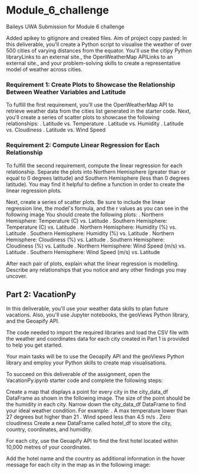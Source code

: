 # Module_6_challenge
Baileys UWA Submission for Module 6 challenge

Added apikey to gitignore and created files.
Aim of project copy pasted:
In this deliverable, you'll create a Python script to visualise the weather of over 500 cities of varying distances from the equator. You'll use the citipy Python libraryLinks to an external site., the OpenWeatherMap APILinks to an external site., and your problem-solving skills to create a representative model of weather across cities.
### Requirement 1: Create Plots to Showcase the Relationship Between Weather Variables and Latitude
To fulfill the first requirement, you'll use the OpenWeatherMap API to retrieve weather data from the cities list generated in the starter code. Next, you'll create a series of scatter plots to showcase the following relationships:
. Latitude vs. Temperature
. Latitude vs. Humidity
. Latitude vs. Cloudiness
. Latitude vs. Wind Speed

### Requirement 2: Compute Linear Regression for Each Relationship
To fulfill the second requirement, compute the linear regression for each relationship. Separate the plots into Northern Hemisphere (greater than or equal to 0 degrees latitude) and Southern Hemisphere (less than 0 degrees latitude). You may find it helpful to define a function in order to create the linear regression plots.

Next, create a series of scatter plots. Be sure to include the linear regression line, the model's formula, and the r values as you can see in the following image
You should create the following plots:
. Northern Hemisphere: Temperature (C) vs. Latitude
. Southern Hemisphere: Temperature (C) vs. Latitude
. Northern Hemisphere: Humidity (%) vs. Latitude
. Southern Hemisphere: Humidity (%) vs. Latitude
. Northern Hemisphere: Cloudiness (%) vs. Latitude
. Southern Hemisphere: Cloudiness (%) vs. Latitude
. Northern Hemisphere: Wind Speed (m/s) vs. Latitude
. Southern Hemisphere: Wind Speed (m/s) vs. Latitude

After each pair of plots, explain what the linear regression is modelling. Describe any relationships that you notice and any other findings you may uncover.
## Part 2: VacationPy
In this deliverable, you'll use your weather data skills to plan future vacations. Also, you'll use Jupyter notebooks, the geoViews Python library, and the Geoapify API.

The code needed to import the required libraries and load the CSV file with the weather and coordinates data for each city created in Part 1 is provided to help you get started.

Your main tasks will be to use the Geoapify API and the geoViews Python library and employ your Python skills to create map visualisations.

To succeed on this deliverable of the assignment, open the VacationPy.ipynb starter code and complete the following steps:

Create a map that displays a point for every city in the city_data_df DataFrame as shown in the following image. The size of the point should be the humidity in each city.
Narrow down the city_data_df DataFrame to find your ideal weather condition. For example:
. A max temperature lower than 27 degrees but higher than 21
. Wind speed less than 4.5 m/s
. Zero cloudiness
Create a new DataFrame called hotel_df to store the city, country, coordinates, and humidity.

For each city, use the Geoapify API to find the first hotel located within 10,000 metres of your coordinates.

Add the hotel name and the country as additional information in the hover message for each city in the map as in the following image: